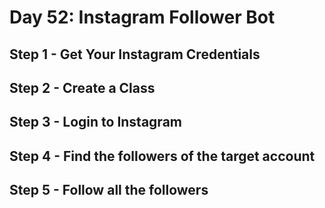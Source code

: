 # Day 52: Instagram Follower Bot

## Step 1 - Get Your Instagram Credentials

## Step 2 - Create a Class

## Step 3 - Login to Instagram

## Step 4 - Find the followers of the target account

## Step 5 - Follow all the followers